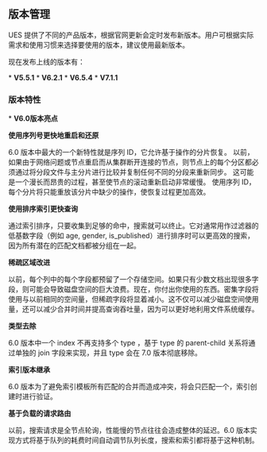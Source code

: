 

## 版本管理

UES 提供了不同的产品版本，根据官网更新会定时发布新版本。用户可根据实际需求和使用习惯来选择要使用的版本，建议使用最新版本。

现在发布上线的版本有：

\* **V5.5.1** \* **V6.2.1** \* **V6.5.4** \* **V7.1.1**

### 版本特性

\* **V6.0版本亮点**

**使用序列号更快地重启和还原**

6.0 版本中最大的一个新特性就是序列 ID，它允许基于操作的分片恢复。
以前，如果由于网络问题或节点重启而从集群断开连接的节点，则节点上的每个分区都必须通过将分段文件与主分片进行比较并复制任何不同的分段来重新同步。
这可能是一个漫长而昂贵的过程，甚至使节点的滚动重新启动非常缓慢。 使用序列 ID，每个分片将只能重放该分片中缺少的操作，使恢复过程更加高效。

**使用排序索引更快查询**

通过索引排序，只要收集到足够的命中，搜索就可以终止。它对通常用作过滤器的低基数字段（例如 age, gender,
is\_published）进行排序时可以更高效的搜索，因为所有潜在的匹配文档都被分组在一起。

**稀疏区域改进**

以前，每个列中的每个字段都预留了一个存储空间。如果只有少数文档出现很多字段，则可能会导致磁盘空间的巨大浪费。现在，你付出你使用的东西。密集字段将使用与以前相同的空间量，但稀疏字段将显着减小。这不仅可以减少磁盘空间使用量，还可以减少合并时间并提高查询吞吐量，因为可以更好地利用文件系统缓存。

**类型去除**

6.0 版本中一个 index 不再支持多个 type ，基于 type 的 parent-child 关系将通过单独的 join
字段来实现，并且 type 会在 7.0 版本彻底移除。

**索引版本继承**

6.0 版本为了避免索引模板所有匹配的合并而造成冲突，将会只匹配一个，索引创建时进行验证。

**基于负载的请求路由**

以前，搜索请求是全节点轮询，性能慢的节点往往会造成整体的延迟。6.0
版本实现方式将基于队列的耗费时间自动调节队列长度，搜索和索引都将基于这种机制。
